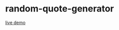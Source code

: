 # random-quote-generator


<a href = "https://zeinwalid.github.io/random-quote-generator/">live demo</a>
